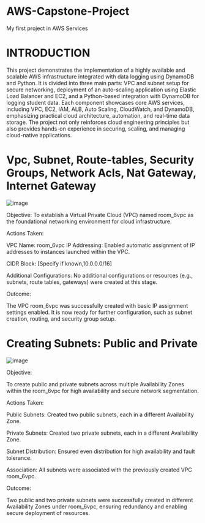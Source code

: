 # AWS-Capstone-Project
My first project in AWS Services
# INTRODUCTION
This project demonstrates the implementation of a highly available and scalable AWS infrastructure integrated with data logging using DynamoDB and Python. It is divided into three main parts: VPC and subnet setup for secure networking, deployment of an auto-scaling application using Elastic Load Balancer and EC2, and  a  Python-based  integration with DynamoDB for logging student data.  Each component showcases core AWS services, including VPC, EC2, IAM, ALB, Auto Scaling, CloudWatch, and DynamoDB, emphasizing practical cloud architecture, automation, and real-time data storage. The project not only reinforces cloud engineering principles but also provides hands-on experience in securing, scaling, and managing cloud-native applications.
# Vpc, Subnet, Route-tables, Security Groups, Network Acls, Nat Gateway, Internet Gateway
![image](https://github.com/user-attachments/assets/5a8070b6-b4ca-49f1-994d-4bfd1f956e07)

Objective:
To establish a Virtual Private Cloud (VPC) named room_6vpc as the foundational networking environment for cloud infrastructure.

Actions Taken:

VPC Name: room_6vpc
IP Addressing: Enabled automatic assignment of IP addresses to instances launched within the VPC.

CIDR Block: [Specify if known,10.0.0.0/16]

Additional Configurations: No additional configurations or resources (e.g., subnets, route tables, gateways) were created at this stage.

Outcome:

The VPC room_6vpc was successfully created with basic IP assignment settings enabled. It is now ready for further configuration, such as subnet creation, routing, and security group setup.

# Creating Subnets: Public and Private
![image](https://github.com/user-attachments/assets/6318dd01-1236-4293-bdb3-624581f92b60)

Objective:

To create public and private subnets across multiple Availability Zones within the room_6vpc for high availability and secure network segmentation.

Actions Taken:

Public	Subnets:	Created	two	public	subnets,	each	in	a	different	Availability Zone.

Private	Subnets:	Created	two	private	subnets,	each	in	a	different	Availability Zone.

Subnet	Distribution:	Ensured	even	distribution	for	high	availability	and	fault tolerance.

Association:	All	subnets	were	associated	with	the	previously	created	VPC room_6vpc.

Outcome:

Two  public  and  two  private  subnets  were  successfully  created  in  different Availability Zones under room_6vpc, ensuring redundancy and enabling secure deployment of resources.
